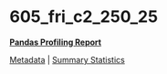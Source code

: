 # 605_fri_c2_250_25

[**Pandas Profiling Report**](https://epistasislab.github.io/penn-ml-benchmarks/profile/605_fri_c2_250_25.html)

[Metadata](metadata.yaml) | [Summary Statistics](summary_stats.tsv)

